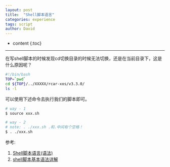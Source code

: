 ```yaml
---
layout: post
title:  "Shell脚本语言"
categories: experience
tags: script
author: David
---
```


* content
{:toc}

---

在写shell脚本的时候发现cd切换目录的时候无法切换，还是在当前目录下，这是什么原因呢？
```bash
#!/bin/bash
TOP=`pwd`
cd ${TOP}/../XXXXX/rcar-xos/v3.3.0/
ls -l
```

可以使用下述命令去执行我们的脚本即可。
```bash
# way - 1
$ source xxx.sh

# way - 2
# note: . ./xxx.sh .和.中间有个空格！
$ . ./xxx.sh
```



参考:
1. [Shell脚本语言(语法)](https://www.jianshu.com/p/da49f71b9fc8)
2. [shell脚本基本语法详解](https://blog.csdn.net/qq_18297675/article/details/52693464)